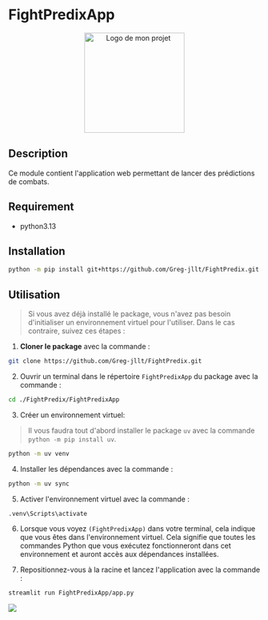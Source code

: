 # FightPredixApp

<p align="center">
  <img src="../../FightPredixApp/img/logo_readme.png" alt="Logo de mon projet" width="200" height="200">
</p>

## Description

Ce module contient l'application web permettant de lancer des prédictions de combats.

## Requirement

- python3.13

## Installation

```bash
python -m pip install git+https://github.com/Greg-jllt/FightPredix.git
```

## Utilisation

> Si vous avez déjà installé le package, vous n'avez pas besoin d'initialiser un environnement virtuel pour l'utiliser.
Dans le cas contraire, suivez ces étapes :

1. **Cloner le package** avec la commande :

```bash
git clone https://github.com/Greg-jllt/FightPredix.git
```

2. Ouvrir un terminal dans le répertoire `FightPredixApp` du package avec la commande :

```bash
cd ./FightPredix/FightPredixApp
```

3. Créer un environnement virtuel:

> Il vous faudra tout d'abord installer le package `uv` avec la commande `python -m pip install uv`.

```bash
python -m uv venv
```

4. Installer les dépendances avec la commande :

```bash
python -m uv sync
```

5. Activer l'environnement virtuel avec la commande :

```bash
.venv\Scripts\activate
```

6. Lorsque vous voyez `(FightPredixApp)` dans votre terminal, cela indique que vous êtes dans l'environnement virtuel.
Cela signifie que toutes les commandes Python que vous exécutez fonctionneront dans cet environnement et auront accès aux dépendances installées.

7. Repositionnez-vous à la racine et lancez l'application avec la commande :

```bash
streamlit run FightPredixApp/app.py
```

![](img/présentation_app.gif)

